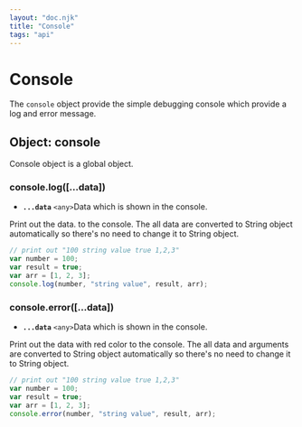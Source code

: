 ```yaml
---
layout: "doc.njk"
title: "Console"
tags: "api"
---
```


# Console

The `console` object provide the simple debugging console which provide a log and error message.

## Object: console

Console object is a global object.

### console.log(\[...data])

* **`...data`**  `<any>`Data which is shown in the console.

Print out the data. to the console. The all data are converted to String object automatically so there's no need to change it to String object.

```javascript
// print out "100 string value true 1,2,3"
var number = 100;
var result = true;
var arr = [1, 2, 3];
console.log(number, "string value", result, arr);
```

### console.error(\[...data])

* **`...data`**  `<any>`Data which is shown in the console.

Print out the data with red color to the console. The all data and arguments are converted to String object automatically so there's no need to change it to String object. &#x20;

```javascript
// print out "100 string value true 1,2,3"
var number = 100;
var result = true;
var arr = [1, 2, 3];
console.error(number, "string value", result, arr);
```
